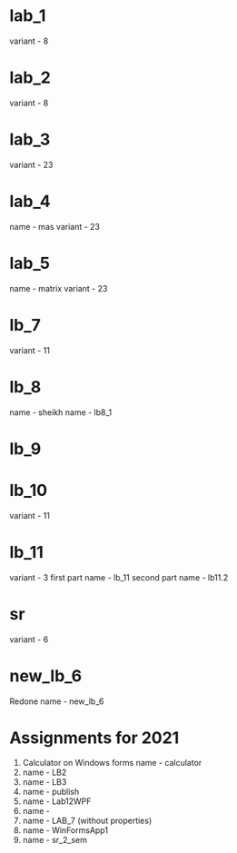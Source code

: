 # lab_1
variant - 8
# lab_2
variant - 8
# lab_3 
variant - 23
# lab_4
name - mas
variant - 23
# lab_5
name - matrix
variant - 23
# lb_7
variant - 11
# lb_8
name - sheikh
name - lb8_1
# lb_9

# lb_10
variant - 11
# lb_11
variant - 3
first part name - lb_11
second part name - lb11.2
# sr
variant - 6 
# new_lb_6
Redone 
name - new_lb_6

# Assignments for 2021

1. Calculator on Windows forms
name - calculator
2. name - LB2
3. name - LB3
4. name - publish
5. name - Lab12WPF
6. name -
7. name - LAB_7 (without properties)
8. name - WinFormsApp1
9. name - sr_2_sem

